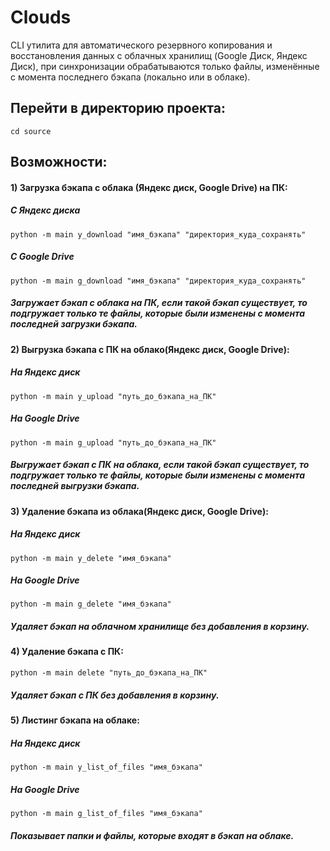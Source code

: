 # Clouds
CLI утилита для автоматического резервного копирования
и восстановления данных с облачных хранилищ (Google Диск, Яндекс
Диск), при синхронизации
обрабатываются только файлы, изменённые с момента последнего
бэкапа (локально или в облаке).


## Перейти в директорию проекта:
    cd source

## Возможности:
#### 1) Загрузка бэкапа с облака (Яндекс диск, Google Drive) на ПК:
##### С Яндекс диска
    python -m main y_download "имя_бэкапа" "директория_куда_сохранять" 
##### С Google Drive
    python -m main g_download "имя_бэкапа" "директория_куда_сохранять"
##### Загружает бэкап с облака на ПК, если такой бэкап существует, то подгружает только те файлы, которые были изменены с момента последней загрузки бэкапа.


#### 2) Выгрузка бэкапа с ПК на облако(Яндекс диск, Google Drive):
##### На Яндекс диск
    python -m main y_upload "путь_до_бэкапа_на_ПК"
##### На Google Drive
    python -m main g_upload "путь_до_бэкапа_на_ПК"
##### Выгружает бэкап с ПК на облака, если такой бэкап существует, то подгружает только те файлы, которые были изменены с момента последней выгрузки бэкапа.


#### 3) Удаление бэкапа из облака(Яндекс диск, Google Drive):
##### На Яндекс диск
    python -m main y_delete "имя_бэкапа"
##### На Google Drive
    python -m main g_delete "имя_бэкапа"
##### Удаляет бэкап на облачном хранилище без добавления в корзину.


#### 4) Удаление бэкапа с ПК:
    python -m main delete "путь_до_бэкапа_на_ПК"
##### Удаляет бэкап с ПК без добавления в корзину.


#### 5) Листинг бэкапа на облаке:
##### На Яндекс диск
    python -m main y_list_of_files "имя_бэкапа"
##### На Google Drive
    python -m main g_list_of_files "имя_бэкапа"
##### Показывает папки и файлы, которые входят в бэкап на облаке.